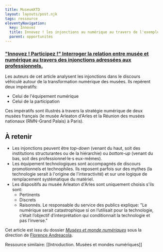 ```yaml
---
title: MuseumXTD
layout: layouts/post.njk
tags: ressource
eleventyNavigation:
  key: Innovez
  title: Innovez ! les injonctions au numérique au travers de l'exemple de deux musées français
  parent: opportunités
---
```

### ["Innovez ! Participez !" Interroger la relation entre musée et numérique au travers des injonctions adressées aux professionnels.](https://journals.openedition.org/culturemusees/4383#tocto2n4) 
Les auteurs de cet article analysent les injonctions dans le discours véhiculé autour de la transformation numérique des musées. Ils repèrent deux impératifs:
- Celui de l'équipement numérique
- Celui de la participation

Ces impératifs sont illustrés à travers la stratégie numérique de deux musées français (le musée Arleaton d'Arles et la Réunion des musées nationaux (RMN-Grand Palais) à Paris).


## À retenir
- Les injonctions peuvent être *top-down* (venant du haut, soit des institutions structurantes ou de la hiérarchie) ou *bottom-up* (venant du bas, soit des professionnel·le·s eux-mêmes). 
- Les équipement technologiques sont accompagnés de discours promotionnels et technophiles. Ils reposent parfois sur des mythes (la technologie serait à l'origine de l'interactivité) et sur une logique de remplacement systématique du matériel. 
- Les dispositifs au musée Arleaton d'Arles sont uniquement choisis s'ils sont:
	- Pertinents
	- Discrets
	- Raisonnés.
	Le responsable du service des publics explique: "Le numérique serait catastrophique si on l’utilisait pour la technologie, c’était l’objectif d’interprétation qui conditionnait la technologie et pas l’inverse."
  
Cet article est issu du dossier [*Musées et monde numériques*](https://journals.openedition.org/culturemusees/4353) sous la direction de [Florence Andreacola](http://andreacola.fr/).   

Ressource similaire: [[Introduction. Musées et mondes numériques]]  
